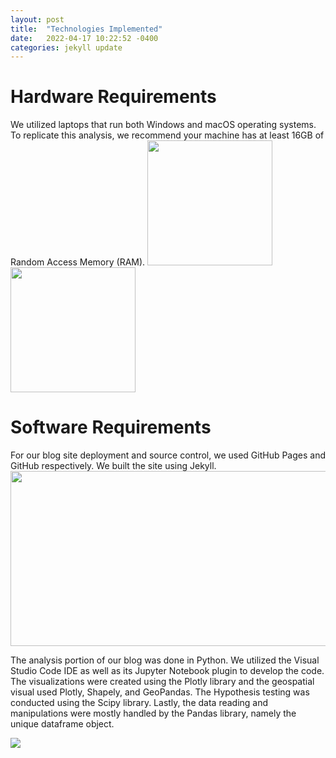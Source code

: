 ```yaml
---
layout: post
title:  "Technologies Implemented"
date:   2022-04-17 10:22:52 -0400
categories: jekyll update
---
```

# Hardware Requirements
We utilized laptops that run both Windows and macOS operating systems. To replicate this analysis, we recommend your machine has at least 16GB of Random Access Memory (RAM).
<img src="/ait580blog/assets/images/applelog.jpeg" style="width:200px;height:200px"> 
<img src="/ait580blog/assets/images/windowsIcon.png" style="width:200px;height:200px">
# Software Requirements
For our blog site deployment and source control, we used GitHub Pages and GitHub respectively. We built the site using Jekyll.  
<img src="/ait580blog/assets/images/jekyll_icon.png" style="width:650px;height:280px">

The analysis portion of our blog was done in Python. We utilized the Visual Studio Code IDE as well as its Jupyter Notebook plugin to develop the code. The visualizations were created using the Plotly library and the geospatial visual used Plotly, Shapely, and GeoPandas. The Hypothesis testing was conducted using the Scipy library. Lastly, the data reading and manipulations were mostly handled by the Pandas library, namely the unique dataframe object.

<img src="/ait580blog/assets/images/pythonlogo.png">